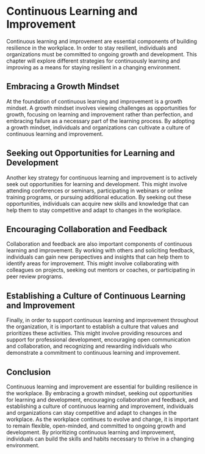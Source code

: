Continuous Learning and Improvement
===============================================================================================

Continuous learning and improvement are essential components of building resilience in the workplace. In order to stay resilient, individuals and organizations must be committed to ongoing growth and development. This chapter will explore different strategies for continuously learning and improving as a means for staying resilient in a changing environment.

Embracing a Growth Mindset
--------------------------

At the foundation of continuous learning and improvement is a growth mindset. A growth mindset involves viewing challenges as opportunities for growth, focusing on learning and improvement rather than perfection, and embracing failure as a necessary part of the learning process. By adopting a growth mindset, individuals and organizations can cultivate a culture of continuous learning and improvement.

Seeking out Opportunities for Learning and Development
------------------------------------------------------

Another key strategy for continuous learning and improvement is to actively seek out opportunities for learning and development. This might involve attending conferences or seminars, participating in webinars or online training programs, or pursuing additional education. By seeking out these opportunities, individuals can acquire new skills and knowledge that can help them to stay competitive and adapt to changes in the workplace.

Encouraging Collaboration and Feedback
--------------------------------------

Collaboration and feedback are also important components of continuous learning and improvement. By working with others and soliciting feedback, individuals can gain new perspectives and insights that can help them to identify areas for improvement. This might involve collaborating with colleagues on projects, seeking out mentors or coaches, or participating in peer review programs.

Establishing a Culture of Continuous Learning and Improvement
-------------------------------------------------------------

Finally, in order to support continuous learning and improvement throughout the organization, it is important to establish a culture that values and prioritizes these activities. This might involve providing resources and support for professional development, encouraging open communication and collaboration, and recognizing and rewarding individuals who demonstrate a commitment to continuous learning and improvement.

Conclusion
----------

Continuous learning and improvement are essential for building resilience in the workplace. By embracing a growth mindset, seeking out opportunities for learning and development, encouraging collaboration and feedback, and establishing a culture of continuous learning and improvement, individuals and organizations can stay competitive and adapt to changes in the workplace. As the workplace continues to evolve and change, it is important to remain flexible, open-minded, and committed to ongoing growth and development. By prioritizing continuous learning and improvement, individuals can build the skills and habits necessary to thrive in a changing environment.

